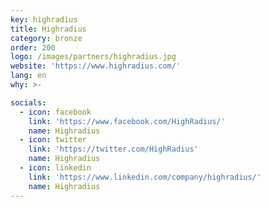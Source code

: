```yaml
---
key: highradius
title: Highradius
category: bronze
order: 200
logo: /images/partners/highradius.jpg
website: 'https://www.highradius.com/'
lang: en
why: >-

socials:
  - icon: facebook
    link: 'https://www.facebook.com/HighRadius/'
    name: Highradius
  - icon: twitter
    link: 'https://twitter.com/HighRadius'
    name: Highradius
  - icon: linkedin
    link: 'https://www.linkedin.com/company/highradius/'
    name: Highradius
---
```

